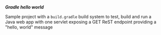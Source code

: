 ***Gradle hello world***

Sample project with a `build.gradle` build system to test, build and run a Java web app with one servlet exposing a GET ReST endpoint providing a "hello, world" message